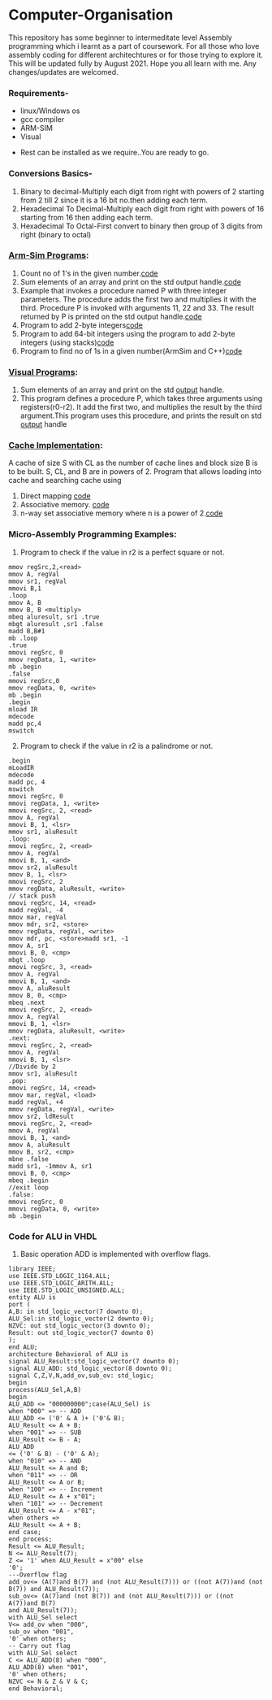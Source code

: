 # Computer-Organisation
This repository has some beginner to intermeditate level Assembly programming which i learnt as a part of coursework.
For all those who love assembly coding for different architechtures or for those trying to explore it.
This will be updated fully by August 2021.
Hope you all learn with me.
Any changes/updates are welcomed.

### Requirements-
* linux/Windows os
* gcc compiler
* ARM-SIM
* Visual
- Rest can be installed as we require..You are ready to go.

### Conversions Basics-
  1. Binary to decimal-Multiply each digit from right with powers of 2 starting from 2 till 2 since it is a 16 bit no.then    adding each term.
  2. Hexadecimal To Decimal-Multiply each digit from right with powers of 16 starting from 16 then adding each term.
  3. Hexadecimal To Octal-First convert to binary then group of 3 digits from right (binary to octal)
 
 
### [Arm-Sim Programs](ArmSim/README.md):
  1. Count no of 1's in the given number.[code](https://github.com/ashcode028/Computer-Organisation/tree/main/ArmSim#count-no-of-1s-in-the-given-number)
  2. Sum elements of an array and print on the std output handle.[code](https://github.com/ashcode028/Computer-Organisation/tree/main/ArmSim#sum-elements-of-an-array-and-print-on-the-std-output-handle)
  3. Example that invokes a procedure named P with three integer parameters.
     The procedure adds the first two and multiplies it with the third.
     Procedure P is invoked with arguments 11, 22 and 33. 
  The result returned by P is printed on the std output handle.[code](https://github.com/ashcode028/Computer-Organisation/tree/main/ArmSim#example-that-invokes-a-procedure-with-subroutine)
  4. Program to add 2-byte integers[code](https://github.com/ashcode028/Computer-Organisation/tree/main/ArmSim#program-to-add-2-byte-integers)
  5. Program to add 64-bit integers using the program to add 2-byte integers (using stacks)[code](https://github.com/ashcode028/Computer-Organisation/tree/main/ArmSim#program-to-add-64-bit-integers-using-the-program-to-add-2-byte-integers-using-stacks)
  6. Program to find no of 1s in a given number(ArmSim and C++)[code](https://github.com/ashcode028/Computer-Organisation/tree/main/ArmSim#program-to-find-no-of-1s-in-a-given-numberarmsim-and-c)

### [Visual Programs](Visual/README.md):
  1. Sum elements of an array and print on the std [output](https://github.com/ashcode028/Computer-Organisation/tree/main/Visual#program-to-add-elements-of-the-array-and-prints-its-output-to-std-output) handle.
  2. This program defines a procedure P, which takes three arguments using registers(r0-r2).
     It add the first two, and multiplies the result by the third argument.This program uses this procedure, and prints the      result on std [output](https://github.com/ashcode028/Computer-Organisation/tree/main/Visual#example-of-a-procedure-having-a-subroutine) handle
     
### [Cache Implementation](Cache/README.md):
  A cache of size S with CL as the number of cache lines and block size B is to be built. S, CL, and B are in powers of 2.     Program that allows loading into cache and searching cache using
  1. Direct mapping [code](Cache/direct.java) 
  2. Associative memory. [code](Cache/associative.java) 
  3. n-way set associative memory where n is a power of 2.[code](Cache/setAssociative.java) 

### Micro-Assembly Programming Examples:
  1. Program to check if the value in r2 is a perfect square or not.
 ```
mmov regSrc,2,<read>
mmov A, regVal
mmov sr1, regVal
mmovi B,1
.loop
mmov A, B
mmov B, B <multiply>
mbeq aluresult, sr1 .true
mbgt aluresult ,sr1 .false
madd B,B#1
mb .loop
.true
mmovi regSrc, 0
mmov regData, 1, <write>
mb .begin
.false
mmovi regSrc,0
mmov regData, 0, <write>
mb .begin
.begin
mload IR
mdecode
madd pc,4
mswitch
 ```
  2. Program to check if the value in r2 is a palindrome or not.
  ```
.begin
mLoadIR
mdecode
madd pc, 4
mswitch
mmovi regSrc, 0
mmovi regData, 1, <write>
mmovi regSrc, 2, <read>
mmov A, regVal
mmovi B, 1, <lsr>
mmov sr1, aluResult
.loop:
mmovi regSrc, 2, <read>
mmov A, regVal
mmovi B, 1, <and>
mmov sr2, aluResult
mmov B, 1, <lsr>
mmovi regSrc, 2
mmov regData, aluResult, <write>
// stack push
mmovi regSrc, 14, <read>
madd regVal, -4
mmov mar, regVal
mmov mdr, sr2, <store>
mmov regData, regVal, <write>
mmov mdr, pc, <store>madd sr1, -1
mmov A, sr1
mmovi B, 0, <cmp>
mbgt .loop
mmovi regSrc, 3, <read>
mmov A, regVal
mmovi B, 1, <and>
mmov A, aluResult
mmov B, 0, <cmp>
mbeq .next
mmovi regSrc, 2, <read>
mmov A, regVal
mmovi B, 1, <lsr>
mmov regData, aluResult, <write>
.next:
mmovi regSrc, 2, <read>
mmov A, regVal
mmovi B, 1, <lsr>
//Divide by 2
mmov sr1, aluResult
.pop:
mmovi regSrc, 14, <read>
mmov mar, regVal, <load>
madd regVal, +4
mmov regData, regVal, <write>
mmov sr2, ldResult
mmovi regSrc, 2, <read>
mmov A, regVal
mmovi B, 1, <and>
mmov A, aluResult
mmov B, sr2, <cmp>
mbne .false
madd sr1, -1mmov A, sr1
mmovi B, 0, <cmp>
mbeq .begin
//exit loop
.false:
mmovi regSrc, 0
mmovi regData, 0, <write>
mb .begin
  ```
### Code for ALU in VHDL
  1. Basic operation ADD is implemented with overflow flags.
  ```
  library IEEE;
use IEEE.STD_LOGIC_1164.ALL;
use IEEE.STD_LOGIC_ARITH.ALL;
use IEEE.STD_LOGIC_UNSIGNED.ALL;
entity ALU is
port (
A,B: in std_logic_vector(7 downto 0);
ALU_Sel:in std_logic_vector(2 downto 0);
NZVC: out std_logic_vector(3 downto 0);
Result: out std_logic_vector(7 downto 0)
);
end ALU;
architecture Behavioral of ALU is
signal ALU_Result:std_logic_vector(7 downto 0);
signal ALU_ADD: std_logic_vector(8 downto 0);
signal C,Z,V,N,add_ov,sub_ov: std_logic;
begin
process(ALU_Sel,A,B)
begin
ALU_ADD <= "000000000";case(ALU_Sel) is
when "000" => -- ADD
ALU_ADD <= ('0' & A )+ ('0'& B);
ALU_Result <= A + B;
when "001" => -- SUB
ALU_Result <= B - A;
ALU_ADD
<= ('0' & B) - ('0' & A);
when "010" => -- AND
ALU_Result <= A and B;
when "011" => -- OR
ALU_Result <= A or B;
when "100" => -- Increment
ALU_Result <= A + x"01";
when "101" => -- Decrement
ALU_Result <= A - x"01";
when others =>
ALU_Result <= A + B;
end case;
end process;
Result <= ALU_Result;
N <= ALU_Result(7);
Z <= '1' when ALU_Result = x"00" else
'0';
---Overflow flag
add_ov<= (A(7)and B(7) and (not ALU_Result(7))) or ((not A(7))and (not
B(7)) and ALU_Result(7));
sub_ov<= (A(7)and (not B(7)) and (not ALU_Result(7))) or ((not A(7))and B(7)
and ALU_Result(7));
with ALU_Sel select
V<= add_ov when "000",
sub_ov when "001",
'0' when others;
-- Carry out flag
with ALU_Sel select
C <= ALU_ADD(8) when "000",
ALU_ADD(8) when "001",
'0' when others;
NZVC <= N & Z & V & C;
end Behavioral;
  ```
